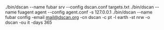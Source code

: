 ./bin/dscan --name fubar srv --config dscan.conf targets.txt 
./bin/dscan --name fuagent agent --config agent.conf -s 127.0.0.1
./bin/dscan --name fubar config -email mail@dscan.org -cn dscan -c pt -l
 earth -st nrw -o dscan -ou it -days 365